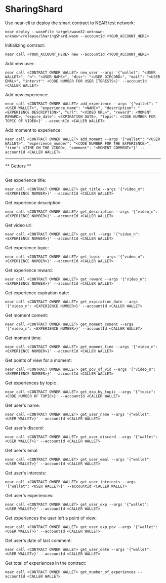 # SharingShard

Use near-cli to deploy the smart contract to NEAR test network:

`near deploy --wasmFile target/wasm32-unknown-unknown/release/SharingShard.wasm --accountId <YOUR_ACCOUNT_HERE>`


Initializing contract:

`near call <YOUR_ACCOUNT_HERE> new --accountId <YOUR_ACCOUNT_HERE>`


Add new user:

`near call <CONTRACT OWNER WALLET> new_user --args '{"wallet": "<USER WALLET>", "n": "<USER NAME>", "disc": "<USER DIRCORD>", "mail": "<USER EMAL>", "interst": <CODE NUMBER FOR USER ITERESTS>}' --accountId <CALLER WALLET>`


Add new experience:

`near call <CONTRACT OWNER WALLET> add_experience --args '{"wallet": "<USER WALLET>", "experience_name": "<NAME>", "description": "<EXPERIENCE DESCRIPTION>", "url": "<VIDEO URL>", "reward": <MOMENT REWARD>, "expire_date": <EXPIRATION DATE>, "topic": <CODE NUMBER FOR TOPIC OF VIDEO>}' --accountId <CALLER WALLET>`


Add moment to experience:

`near call <CONTRACT OWNER WALLET> add_moment --args '{"wallet": "<USER WALLET>", "experience_number": "<CODE NUMBER FOR THE EXPERIENCE>", "time": <TIME ON THE VIDEO>, "comment": "<MOMENT COMMENT>"}' --accountId <CALLER WALLET>`

*************
** Getters **
*************

Get experience title:

`near call <CONTRACT OWNER WALLET> get_title --args '{"video_n": <EXPERIENCE NUMBER>}' --accountId <CALLER WALLET>`


Get experience description:

`near call <CONTRACT OWNER WALLET> get_description --args '{"video_n": <EXPERIENCE NUMBER>}' --accountId <CALLER WALLET>`


Get video url:

`near call <CONTRACT OWNER WALLET> get_url --args '{"video_n": <EXPERIENCE NUMBER>}' --accountId <CALLER WALLET>`


Get experience topic:

`near call <CONTRACT OWNER WALLET> get_topic --args '{"video_n": <EXPERIENCE NUMBER>}' --accountId <CALLER WALLET>`


Get experience reward:

`near call <CONTRACT OWNER WALLET> get_reward --args '{"video_n": <EXPERIENCE NUMBER>}' --accountId <CALLER WALLET>`


Get experience expiration date:

`near call <CONTRACT OWNER WALLET> get_expiration_date --args '{"video_n": <EXPERIENCE NUMBER>}' --accountId <CALLER WALLET>`


Get moment coment:

`near call <CONTRACT OWNER WALLET> get_moment_coment --args '{"video_n": <EXPERIENCE NUMBER>}' --accountId <CALLER WALLET>`


Get moment time:

`near call <CONTRACT OWNER WALLET> get_moment_time --args '{"video_n": <EXPERIENCE NUMBER>}' --accountId <CALLER WALLET>`


Get points of view for a moment:

`near call <CONTRACT OWNER WALLET> get_pov_of_vid --args '{"video_n": <EXPERIENCE NUMBER>}' --accountId <CALLER WALLET>`


Get experiences by topic :

`near call <CONTRACT OWNER WALLET> get_exp_by_topic --args '{"topic": <CODE NUMBER OF TOPIC>}' --accountId <CALLER WALLET>`


Get user's name:

`near call <CONTRACT OWNER WALLET> get_user_name --args '{"wallet": <USER WALLET>}' --accountId <CALLER WALLET>`


Get user's discord:

`near call <CONTRACT OWNER WALLET> get_user_discord --args '{"wallet": <USER WALLET>}' --accountId <CALLER WALLET>`


Get user's emal:

`near call <CONTRACT OWNER WALLET> get_user_emal --args '{"wallet": <USER WALLET>}' --accountId <CALLER WALLET>`


Get user's interests:

`near call <CONTRACT OWNER WALLET> get_user_interests --args '{"wallet": <USER WALLET>}' --accountId <CALLER WALLET>`


Get user's experiences:

`near call <CONTRACT OWNER WALLET> get_user_exp --args '{"wallet": <USER WALLET>}' --accountId <CALLER WALLET>`


Get experiences the user left a point of view:

`near call <CONTRACT OWNER WALLET> get_user_exp_pov --args '{"wallet": <USER WALLET>}' --accountId <CALLER WALLET>`


Get user's date of last comment:

`near call <CONTRACT OWNER WALLET> get_user_date --args '{"wallet": <USER WALLET>}' --accountId <CALLER WALLET>`


Get total of experiences in the contract:

`near call <CONTRACT OWNER WALLET> get_number_of_experiences --accountId <CALLER WALLET>`
